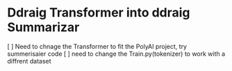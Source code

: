 # Ddraig Transformer into ddraig Summarizar

[ ] Need to chnage the Transformer to fit the PolyAI project, try summerisaier code
[ ] need to change the Train.py(tokenizer) to work with a diffrent dataset